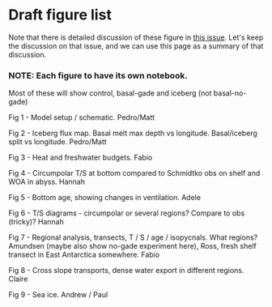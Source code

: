 # Draft figure list

Note that there is detailed discussion of these figure in [this issue](https://github.com/pedrocol/basal_mom5-collaborative-project/issues/72). Let's keep the discussion on that issue, and we can use this page as a summary of that discussion.

### NOTE: Each figure to have its own notebook.

Most of these will show control, basal-gade and iceberg (not basal-no-gade)

Fig 1 - Model setup / schematic. Pedro/Matt

Fig 2 - Iceberg flux map. Basal melt max depth vs longitude. Basal/iceberg split vs longitude. Pedro/Matt

Fig 3 - Heat and freshwater budgets. Fabio

Fig 4 - Circumpolar T/S at bottom compared to Schmidtko obs on shelf and WOA in abyss. Hannah

Fig 5 - Bottom age, showing changes in ventilation. Adele

Fig 6 - T/S diagrams - circumpolar or several regions? Compare to obs (tricky)? Hannah

Fig 7 - Regional analysis, transects, T / S / age / isopycnals. What regions? Amundsen (maybe also show no-gade experiment here), Ross, fresh shelf transect in East Antarctica somewhere. Fabio

Fig 8 - Cross slope transports, dense water export in different regions. Claire

Fig 9 - Sea ice. Andrew / Paul
